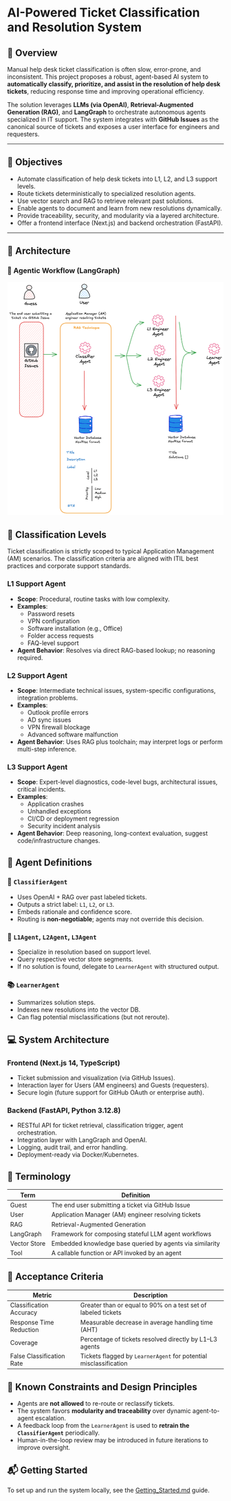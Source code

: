 # AI-Powered Ticket Classification and Resolution System

## 📌 Overview

Manual help desk ticket classification is often slow, error-prone, and inconsistent. This project proposes a robust, agent-based AI system to **automatically classify, prioritize, and assist in the resolution of help desk tickets**, reducing response time and improving operational efficiency.

The solution leverages **LLMs (via OpenAI)**, **Retrieval-Augmented Generation (RAG)**, and **LangGraph** to orchestrate autonomous agents specialized in IT support. The system integrates with **GitHub Issues** as the canonical source of tickets and exposes a user interface for engineers and requesters.

---

## 🎯 Objectives

- Automate classification of help desk tickets into L1, L2, and L3 support levels.
- Route tickets deterministically to specialized resolution agents.
- Use vector search and RAG to retrieve relevant past solutions.
- Enable agents to document and learn from new resolutions dynamically.
- Provide traceability, security, and modularity via a layered architecture.
- Offer a frontend interface (Next.js) and backend orchestration (FastAPI).

---

## 📐 Architecture

### 🧠 Agentic Workflow (LangGraph)
![Architecture Diagram](/documentation/Architecture.png)

## 🔎 Classification Levels

Ticket classification is strictly scoped to typical Application Management (AM) scenarios. The classification criteria are aligned with ITIL best practices and corporate support standards.

### L1 Support Agent

- **Scope**: Procedural, routine tasks with low complexity.
- **Examples**:
  - Password resets
  - VPN configuration
  - Software installation (e.g., Office)
  - Folder access requests
  - FAQ-level support
- **Agent Behavior**: Resolves via direct RAG-based lookup; no reasoning required.

### L2 Support Agent

- **Scope**: Intermediate technical issues, system-specific configurations, integration problems.
- **Examples**:
  - Outlook profile errors
  - AD sync issues
  - VPN firewall blockage
  - Advanced software malfunction
- **Agent Behavior**: Uses RAG plus toolchain; may interpret logs or perform multi-step inference.

### L3 Support Agent

- **Scope**: Expert-level diagnostics, code-level bugs, architectural issues, critical incidents.
- **Examples**:
  - Application crashes
  - Unhandled exceptions
  - CI/CD or deployment regression
  - Security incident analysis
- **Agent Behavior**: Deep reasoning, long-context evaluation, suggest code/infrastructure changes.

## 🤖 Agent Definitions

### 🧠 `ClassifierAgent`

- Uses OpenAI + RAG over past labeled tickets.
- Outputs a strict label: `L1`, `L2`, or `L3`.
- Embeds rationale and confidence score.
- Routing is **non-negotiable**; agents may not override this decision.

### 🔧 `L1Agent`, `L2Agent`, `L3Agent`

- Specialize in resolution based on support level.
- Query respective vector store segments.
- If no solution is found, delegate to `LearnerAgent` with structured output.

### 📚 `LearnerAgent`

- Summarizes solution steps.
- Indexes new resolutions into the vector DB.
- Can flag potential misclassifications (but not reroute).

## 💻 System Architecture

### Frontend (Next.js 14, TypeScript)

- Ticket submission and visualization (via GitHub Issues).
- Interaction layer for Users (AM engineers) and Guests (requesters).
- Secure login (future support for GitHub OAuth or enterprise auth).

### Backend (FastAPI, Python 3.12.8)

- RESTful API for ticket retrieval, classification trigger, agent orchestration.
- Integration layer with LangGraph and OpenAI.
- Logging, audit trail, and error handling.
- Deployment-ready via Docker/Kubernetes.

## 🤝 Terminology

| Term         | Definition                                               |
|--------------|----------------------------------------------------------|
| Guest        | The end user submitting a ticket via GitHub Issue       |
| User         | Application Manager (AM) engineer resolving tickets      |
| RAG          | Retrieval-Augmented Generation                           |
| LangGraph    | Framework for composing stateful LLM agent workflows     |
| Vector Store | Embedded knowledge base queried by agents via similarity |
| Tool         | A callable function or API invoked by an agent           |

## 📏 Acceptance Criteria

| Metric                   | Description                                                    |
|--------------------------|----------------------------------------------------------------|
| Classification Accuracy  | Greater than or equal to 90% on a test set of labeled tickets |
| Response Time Reduction  | Measurable decrease in average handling time (AHT)            |
| Coverage                 | Percentage of tickets resolved directly by L1–L3 agents       |
| False Classification Rate| Tickets flagged by `LearnerAgent` for potential misclassification |

## 🚧 Known Constraints and Design Principles

- Agents are **not allowed** to re-route or reclassify tickets.
- The system favors **modularity and traceability** over dynamic agent-to-agent escalation.
- A feedback loop from the `LearnerAgent` is used to **retrain the `ClassifierAgent`** periodically.
- Human-in-the-loop review may be introduced in future iterations to improve oversight.

## 📬 Getting Started
To set up and run the system locally, see the [Getting_Started.md](./documentation/Getting_Started.md) guide.
